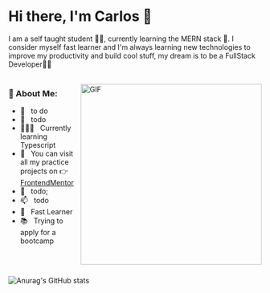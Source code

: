 # Hi there, I'm Carlos 👋

I am a self taught student :man_student:, currently learning the MERN stack :t-rex:. I consider myself fast learner and I'm always learning new technologies to improve my productivity and build cool stuff, my dream is to be a FullStack Developer:man_technologist:
<br/>
<br/>

<img align="right" alt="GIF" src="https://media4.giphy.com/media/yYSSBtDgbbRzq/giphy.gif?cid=ecf05e47huzyz9re6c2j7148wofy96u164gk7zqq49tgbjyr&rid=giphy.gif&ct=g" width="360px"/>
  
### 🧐 About Me:

- 🤝 &nbsp; to do
- 🌱 &nbsp; todo
- 👨🏻‍💻 &nbsp; Currently learning Typescript
- 🎨 &nbsp; You can visit all my practice projects on 👉 [FrontendMentor](https://www.frontendmentor.io/profile/escarcan)
- 💬 &nbsp; todo;
- 📫 &nbsp; todo
- 📝 &nbsp; Fast Learner
- 📚 &nbsp; Trying to apply for a bootcamp
<br/>
<br/>

![Anurag's GitHub stats](https://github-readme-stats.vercel.app/api?username=escarcan&show_icons=true&theme=gruvbox)
